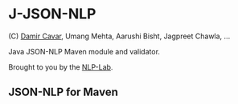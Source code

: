 # J-JSON-NLP

(C) [Damir Cavar], Umang Mehta, Aarushi Bisht, Jagpreet Chawla, ...

Java JSON-NLP Maven module and validator.

Brought to you by the [NLP-Lab](https://nlp-lab.org/).


## JSON-NLP for Maven





[Damir Cavar]: http://damir.cavar.me/ "Damir Cavar"
